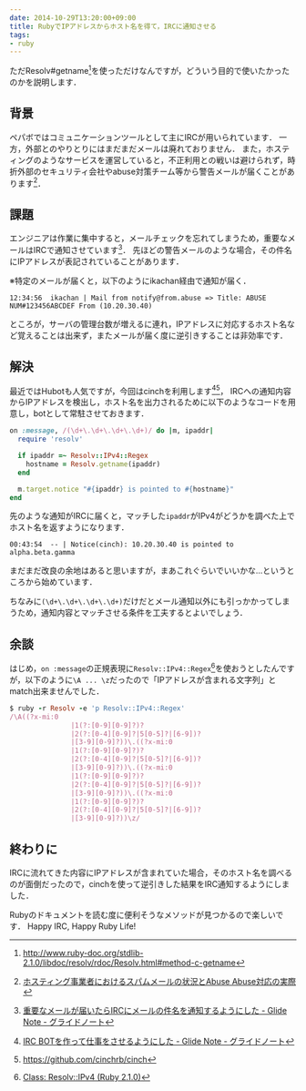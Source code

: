 ```yaml
---
date: 2014-10-29T13:20:00+09:00
title: RubyでIPアドレスからホスト名を得て，IRCに通知させる
tags: 
- ruby
---
```

ただResolv#getname[^1]を使っただけなんですが，どういう目的で使いたかったのかを説明します．

## 背景

ペパボではコミュニケーションツールとして主にIRCが用いられています．
一方，外部とのやりとりにはまだまだメールは廃れておりません．
また，ホスティングのようなサービスを運営していると，不正利用との戦いは避けられず，時折外部のセキュリティ会社やabuse対策チーム等から警告メールが届くことがあります[^2]．

## 課題

エンジニアは作業に集中すると，メールチェックを忘れてしまうため，重要なメールはIRCで通知させています[^3]．
先ほどの警告メールのような場合，その件名にIPアドレスが表記されていることがあります．

※特定のメールが届くと，以下のようにikachan経由で通知が届く．

```irc
12:34:56  ikachan | Mail from notify@from.abuse => Title: ABUSE NUM#123456ABCDEF From (10.20.30.40)
```

ところが，サーバの管理台数が増えるに連れ，IPアドレスに対応するホスト名など覚えることは出来ず，またメールが届く度に逆引きすることは非効率です．


## 解決

最近ではHubotも人気ですが，今回はcinchを利用します[^4][^5]，
IRCへの通知内容からIPアドレスを検出し，ホスト名を出力されるために以下のようなコードを用意し，botとして常駐させておきます．

```rb
on :message, /(\d+\.\d+\.\d+\.\d+)/ do |m, ipaddr|
  require 'resolv'

  if ipaddr =~ Resolv::IPv4::Regex
    hostname = Resolv.getname(ipaddr)
  end

  m.target.notice "#{ipaddr} is pointed to #{hostname}"
end
```

先のような通知がIRCに届くと，マッチした`ipaddr`がIPv4がどうかを調べた上でホスト名を返すようになります．

```irc
00:43:54  -- | Notice(cinch): 10.20.30.40 is pointed to alpha.beta.gamma
```

まだまだ改良の余地はあると思いますが，まあこれぐらいでいいかな...というところから始めています．

ちなみに`(\d+\.\d+\.\d+\.\d+)`だけだとメール通知以外にも引っかかってしまうため，通知内容とマッチさせる条件を工夫するとよいでしょう．

## 余談

はじめ，`on :message`の正規表現に`Resolv::IPv4::Regex`[^6]を使おうとしたんですが，以下のように`\A ... \z`だったので「IPアドレスが含まれる文字列」とmatch出来ませんでした．

```rb
$ ruby -r Resolv -e 'p Resolv::IPv4::Regex'
/\A((?x-mi:0
               |1(?:[0-9][0-9]?)?
               |2(?:[0-4][0-9]?|5[0-5]?|[6-9])?
               |[3-9][0-9]?))\.((?x-mi:0
               |1(?:[0-9][0-9]?)?
               |2(?:[0-4][0-9]?|5[0-5]?|[6-9])?
               |[3-9][0-9]?))\.((?x-mi:0
               |1(?:[0-9][0-9]?)?
               |2(?:[0-4][0-9]?|5[0-5]?|[6-9])?
               |[3-9][0-9]?))\.((?x-mi:0
               |1(?:[0-9][0-9]?)?
               |2(?:[0-4][0-9]?|5[0-5]?|[6-9])?
               |[3-9][0-9]?))\z/
```

## 終わりに

IRCに流れてきた内容にIPアドレスが含まれていた場合，そのホスト名を調べるのが面倒だったので，cinchを使って逆引きした結果をIRC通知するようにしました．

Rubyのドキュメントを読む度に便利そうなメソッドが見つかるので楽しいです．
Happy IRC, Happy Ruby Life!

[^1]: http://www.ruby-doc.org/stdlib-2.1.0/libdoc/resolv/rdoc/Resolv.html#method-c-getname
[^2]: [ホスティング事業者におけるスパムメールの状況とAbuse Abuse対応の実際](https://www.nic.ad.jp/ja/materials/iw/2006/proceedings/T2-2.pdf)
[^3]: [重要なメールが届いたらIRCにメールの件名を通知するようにした - Glide Note - グライドノート](http://blog.glidenote.com/blog/2014/01/29/post-to-irc-important-mail-subject/)
[^4]: [IRC BOTを作って仕事をさせるようにした - Glide Note - グライドノート](http://blog.glidenote.com/blog/2013/05/20/working-with-irc-bot/)
[^5]: https://github.com/cinchrb/cinch
[^6]: [Class: Resolv::IPv4 (Ruby 2.1.0)](http://www.ruby-doc.org/stdlib-2.1.0/libdoc/resolv/rdoc/Resolv/IPv4.html)
